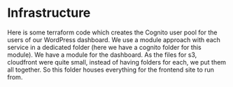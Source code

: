 # Infrastructure

Here is some terraform code which creates the Cognito user pool
for the users of our WordPress dashboard. We use a module approach
with each service in a dedicated folder (here we have a cognito folder 
for this module). We have a module for the dashboard. As the files for 
s3, cloudfront were quite small, instead of having folders for each, we
put them all together. So this folder houses everything for the frontend
site to run from.
